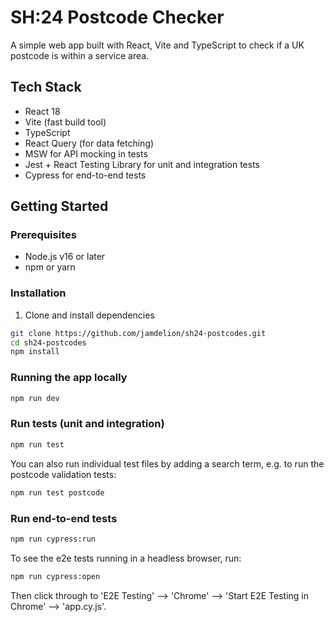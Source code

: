 # SH:24 Postcode Checker

A simple web app built with React, Vite and TypeScript to check if a UK postcode is within a service area. 

## Tech Stack

- React 18
- Vite (fast build tool)
- TypeScript
- React Query (for data fetching)
- MSW for API mocking in tests
- Jest + React Testing Library for unit and integration tests
- Cypress for end-to-end tests

## Getting Started

### Prerequisites

- Node.js v16 or later
- npm or yarn

### Installation

1. Clone and install dependencies

```bash
git clone https://github.com/jamdelion/sh24-postcodes.git
cd sh24-postcodes
npm install
```


### Running the app locally

```bash
npm run dev
```

### Run tests (unit and integration)

```bash
npm run test
```

You can also run individual test files by adding a search term, e.g. to run the postcode validation tests:

```bash
npm run test postcode
```

### Run end-to-end tests

```bash
npm run cypress:run
```

To see the e2e tests running in a headless browser, run:

```bash
npm run cypress:open
```

Then click through to 'E2E Testing' --> 'Chrome'  --> 'Start E2E Testing in Chrome' --> 'app.cy.js'. 
